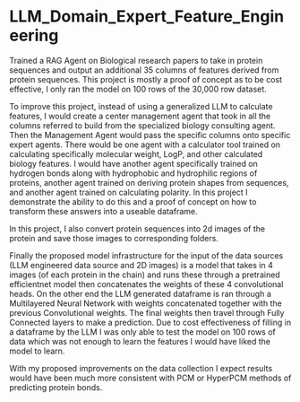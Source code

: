 # LLM_Domain_Expert_Feature_Engineering
Trained a RAG Agent on Biological research papers to take in protein sequences and output an additional 35 columns of features derived from protein sequences. This project is mostly a proof of concept as to be cost effective, I only ran the model on 100 rows of the 30,000 row dataset.

To improve this project, instead of using a generalized LLM to calculate features, I would create a center management agent that took in all the columns referred to build from the specialized biology consulting agent. Then the Management Agent would pass the specific columns onto specific expert agents. There would be one agent with a calculator tool trained on calculating specifically molecular weight, LogP, and other calculated biology features. I would have another agent specifically trained on hydrogen bonds along with hydrophobic and hydrophilic regions of proteins, another agent trained on deriving protein shapes from sequences, and another agent trained on calculating polarity. In this project I demonstrate the ability to do this and a proof of concept on how to transform these answers into a useable dataframe.

In this project, I also convert protein sequences into 2d images of the protein and save those images to corresponding folders.

Finally the proposed model infrastructure for the input of the data sources (LLM engineered data source and 2D images) is a model that takes in 4 images (of each protein in the chain) and runs these through a pretrained efficientnet model then concatenates the weights of these 4 convolutional heads. On the other end the LLM generated dataframe is ran through a Multilayered Neural Network with weights concatenated together with the previous Convolutional weights. The final weights then travel through Fully Connected layers to make a prediction. Due to cost effectiveness of filling in a dataframe by the LLM I was only able to test the model on 100 rows of data which was not enough to learn the features I would have liked the model to learn. 

With my proposed improvements on the data collection I expect results would have been much more consistent with PCM or HyperPCM methods of predicting protein bonds.
